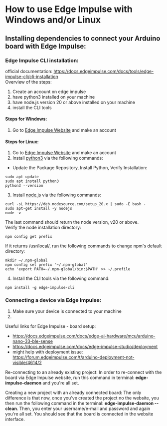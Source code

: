 # How to use Edge Impulse with Windows and/or Linux

## Installing dependencies to connect your Arduino board with Edge Impulse:

### Edge Impulse CLI installation:

official documentation: https://docs.edgeimpulse.com/docs/tools/edge-impulse-cli/cli-installation <br/> 
Overview of the steps:
1. Create an account on edge impulse
2. have python3 installed on your machine
3. have node.js version 20 or above installed on your machine
4. install the CLI tools

#### Steps for Windows:

1. Go to [Edge Impulse Website](https://studio.edgeimpulse.com/login) and make an account

#### Steps for Linux:

1. Go to [Edge Impulse Website](https://studio.edgeimpulse.com/login) and make an account
2. Install [python3](https://phoenixnap.com/kb/how-to-install-python-3-ubuntu) via the following commands: <br/> 
 - Update the Package Repository, Install Python, Verify Installation:<br/>
```
sudo apt update
sudo apt install python3
python3 --version
```

3. Install [node.js]() via the following commands:
```
curl -sL https://deb.nodesource.com/setup_20.x | sudo -E bash -
sudo apt-get install -y nodejs
node -v
```
The last command should return the node version, v20 or above. <br/>
Verify the node installation directory:
```
npm config get prefix
```
If it returns /usr/local/, run the following commands to change npm's default directory:
```
mkdir ~/.npm-global
npm config set prefix '~/.npm-global'
echo 'export PATH=~/.npm-global/bin:$PATH' >> ~/.profile
```
4. Install the CLI tools via the following command: 
```
npm install -g edge-impulse-cli
```

### Connecting a device via Edge Impulse:

1. Make sure your device is connected to your machine
2. 

Useful links for Edge Impulse - board setup:
- https://docs.edgeimpulse.com/docs/edge-ai-hardware/mcu/arduino-nano-33-ble-sense
- https://docs.edgeimpulse.com/docs/edge-impulse-studio/deployment
- might help with deployment issue: https://forum.edgeimpulse.com/t/arduino-deployment-not-visible/4614/2

Re-connecting to an already existing project:
  In order to re-connect with the board via Edge Impulse website, run this command in terminal: **edge-impulse-daemon** and you're all set.

Creating a new project with an already connected board:
  The only difference is that now, once you've created the project no the website, you then run the following command in the terminal: **edge-impulse-daemon --clean**. Then, you enter your username/e-mail and password and again you're all set. You should see that the board is connected in the website interface.
